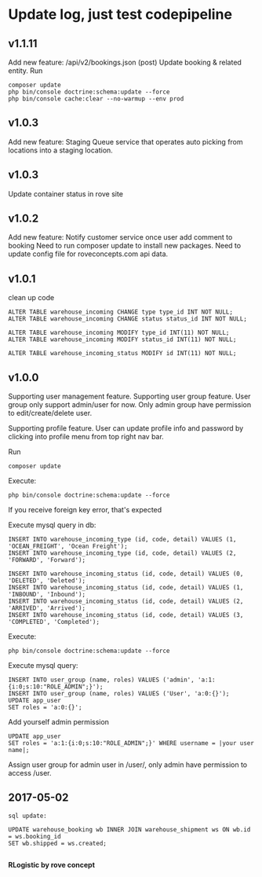 Update log, just test codepipeline
=
v1.1.11
-
Add new feature: /api/v2/bookings.json (post)
Update booking & related entity.
Run
```
composer update
php bin/console doctrine:schema:update --force
php bin/console cache:clear --no-warmup --env prod
```

v1.0.3
-
Add new feature: Staging Queue service that operates auto picking from locations into a staging location.

v1.0.3
-
Update container status in rove site

v1.0.2
-
Add new feature: Notify customer service once user add comment to booking
Need to run composer update to install new packages.
Need to update config file for roveconcepts.com api data.

v1.0.1
-
clean up code

```
ALTER TABLE warehouse_incoming CHANGE type type_id INT NOT NULL;
ALTER TABLE warehouse_incoming CHANGE status status_id INT NOT NULL;

ALTER TABLE warehouse_incoming MODIFY type_id INT(11) NOT NULL;
ALTER TABLE warehouse_incoming MODIFY status_id INT(11) NOT NULL;

ALTER TABLE warehouse_incoming_status MODIFY id INT(11) NOT NULL;

```

v1.0.0
-
Supporting user management feature.
Supporting user group feature.
User group only support admin/user for now. Only admin group have permission to edit/create/delete user.

Supporting profile feature.
User can update profile info and password by clicking into profile menu from top right nav bar.


Run
````
composer update
````

Execute:

````
php bin/console doctrine:schema:update --force
````
If you receive foreign key error, that's expected

Execute mysql query in db:
````
INSERT INTO warehouse_incoming_type (id, code, detail) VALUES (1, 'OCEAN_FREIGHT', 'Ocean Freight');
INSERT INTO warehouse_incoming_type (id, code, detail) VALUES (2, 'FORWARD', 'Forward');

INSERT INTO warehouse_incoming_status (id, code, detail) VALUES (0, 'DELETED', 'Deleted');
INSERT INTO warehouse_incoming_status (id, code, detail) VALUES (1, 'INBOUND', 'Inbound');
INSERT INTO warehouse_incoming_status (id, code, detail) VALUES (2, 'ARRIVED', 'Arrived');
INSERT INTO warehouse_incoming_status (id, code, detail) VALUES (3, 'COMPLETED', 'Completed');
````
Execute:

````
php bin/console doctrine:schema:update --force
````

Execute mysql query:
````
INSERT INTO user_group (name, roles) VALUES ('admin', 'a:1:{i:0;s:10:"ROLE_ADMIN";}');
INSERT INTO user_group (name, roles) VALUES ('User', 'a:0:{}');
UPDATE app_user
SET roles = 'a:0:{}';
````
Add yourself admin permission

````
UPDATE app_user
SET roles = 'a:1:{i:0;s:10:"ROLE_ADMIN";}' WHERE username = |your user name|;
````

Assign user group for admin user in /user/, only admin have permission to access /user.

2017-05-02
-
````
sql update:

UPDATE warehouse_booking wb INNER JOIN warehouse_shipment ws ON wb.id = ws.booking_id
SET wb.shipped = ws.created;


````



**RLogistic by rove concept**
